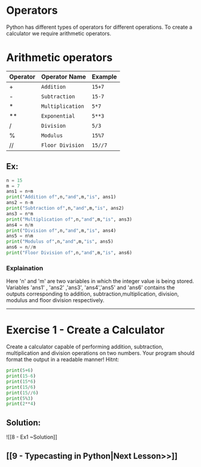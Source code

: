 # Operators
Python has different types of operators for different operations. To create a calculator we require arithmetic operators.
# Arithmetic operators

| Operator | Operator Name    | Example       |
| -------- | ---------------- | ------------- |
| +        | `Addition`       | ``` 15+7 ```  |
| -        | `Subtraction`    | ``` 15-7 ```  |
| *        | `Multiplication` | ``` 5*7 ```   |
| **       | `Exponential`    | ``` 5**3 ```  |
| /        | `Division`       | ``` 5/3 ```   |
| %        | `Modulus`        | ``` 15%7 ```  |
| //       | `Floor Division` | ``` 15//7 ``` |

## Ex:
```python
n = 15
m = 7
ans1 = n+m
print("Addition of",n,"and",m,"is", ans1)
ans2 = n-m
print("Subtraction of",n,"and",m,"is", ans2)
ans3 = n*m
print("Multiplication of",n,"and",m,"is", ans3)
ans4 = n/m
print("Division of",n,"and",m,"is", ans4)
ans5 = n%m
print("Modulus of",n,"and",m,"is", ans5)
ans6 = n//m
print("Floor Division of",n,"and",m,"is", ans6)
```
### Explaination
Here 'n' and 'm' are two variables in which the integer value is being stored. Variables 'ans1' , 'ans2' ,'ans3', 'ans4','ans5' and 'ans6' contains the outputs corresponding to addition, subtraction,multiplication, division, modulus and floor division respectively.

---
# Exercise 1 - Create a Calculator
Create a calculator capable of performing addition, subtraction, multiplication and division operations on two numbers. Your program should format the output in a readable manner!
Hitnt:
```python
print(5+6)
print(15-6)
print(15*6)
print(15/6)
print(15//6)
print(5%3)
print(2**4)
```
## Solution:
![[8 - Ex1 ~Solution]]

## [[9 - Typecasting in Python|Next Lesson>>]]
